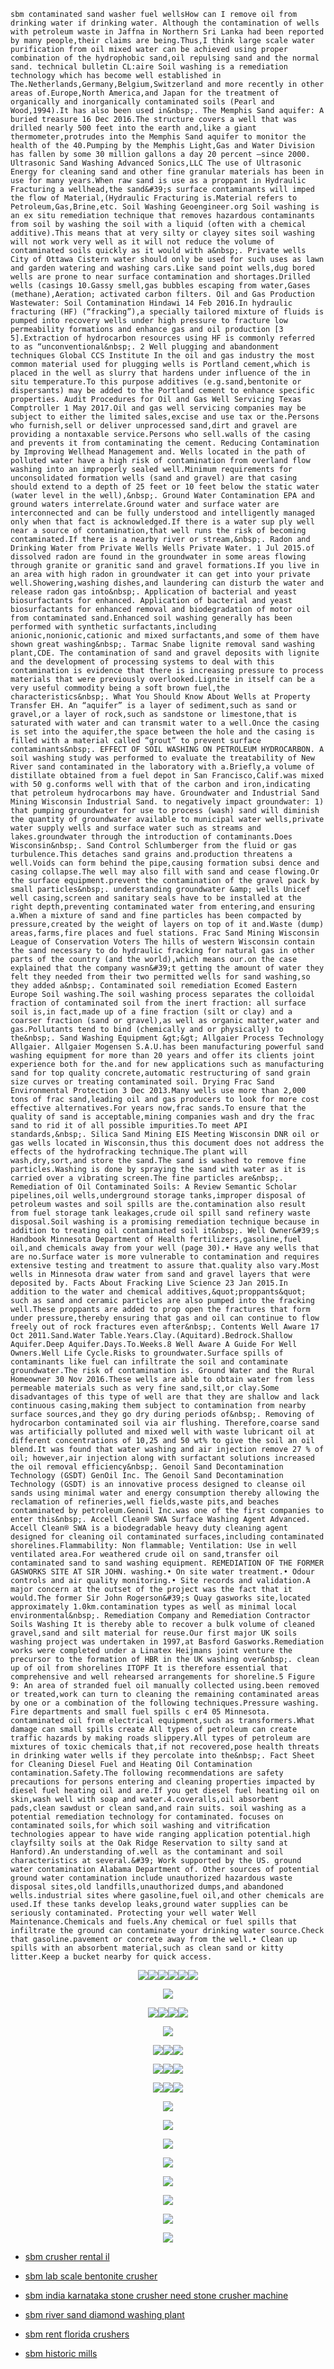 
```
sbm contaminated sand washer fuel wellsHow can I remove oil from drinking water if drinking water. Although the contamination of wells with petroleum waste in Jaffna in Northern Sri Lanka had been reported by many people,their claims are being.Thus,I think large scale water purification from oil mixed water can be achieved using proper combination of the hydrophobic sand,oil repulsing sand and the normal sand. technical bulletin CL:aire Soil washing is a remediation technology which has become well established in The.Netherlands,Germany,Belgium,Switzerland and more recently in other areas of.Europe,North America,and Japan for the treatment of organically and inorganically contaminated soils (Pearl and Wood,1994).It has also been used in&nbsp;. The Memphis Sand aquifer: A buried treasure 16 Dec 2016.The structure covers a well that was drilled nearly 500 feet into the earth and,like a giant thermometer,protrudes into the Memphis Sand aquifer to monitor the health of the 40.Pumping by the Memphis Light,Gas and Water Division has fallen by some 30 million gallons a day 20 percent —since 2000. Ultrasonic Sand Washing Advanced Sonics,LLC The use of Ultrasonic Energy for cleaning sand and other fine granular materials has been in use for many years.When raw sand is use as a proppant in Hydraulic Fracturing a wellhead,the sand&#39;s surface contaminants will imped the flow of Material,(Hydraulic Fracturing is.Material refers to Petroleum,Gas,Brine,etc. Soil Washing Geoengineer.org Soil washing is an ex situ remediation technique that removes hazardous contaminants from soil by washing the soil with a liquid (often with a chemical additive).This means that at very silty or clayey sites soil washing will not work very well as it will not reduce the volume of contaminated soils quickly as it would with a&nbsp;. Private wells City of Ottawa Cistern water should only be used for such uses as lawn and garden watering and washing cars.Like sand point wells,dug bored wells are prone to near surface contamination and shortages.Drilled wells (casings 10.Gassy smell,gas bubbles escaping from water,Gases (methane),Aeration; activated carbon filters. Oil and Gas Production Wastewater: Soil Contamination Hindawi 14 Feb 2016.In hydraulic fracturing (HF) (“fracking”),a specially tailored mixture of fluids is pumped into recovery wells under high pressure to fracture low permeability formations and enhance gas and oil production [3 5].Extraction of hydrocarbon resources using HF is commonly referred to as “unconventional&nbsp;. 2 Well plugging and abandonment techniques Global CCS Institute In the oil and gas industry the most common material used for plugging wells is Portland cement,which is placed in the well as slurry that hardens under influence of the in situ temperature.To this purpose additives (e.g.sand,bentonite or dispersants) may be added to the Portland cement to enhance specific properties. Audit Procedures for Oil and Gas Well Servicing Texas Comptroller 1 May 2017.Oil and gas well servicing companies may be subject to either the limited sales,excise and use tax or the.Persons who furnish,sell or deliver unprocessed sand,dirt and gravel are providing a nontaxable service.Persons who sell.walls of the casing and prevents it from contaminating the cement. Reducing Contamination by Improving Wellhead Management and. Wells located in the path of polluted water have a high risk of contamination from overland flow washing into an improperly sealed well.Minimum requirements for unconsolidated formation wells (sand and gravel) are that casing should extend to a depth of 25 feet or 10 feet below the static water (water level in the well),&nbsp;. Ground Water Contamination EPA and ground waters interrelate.Ground water and surface water are interconnected and can be fully understood and intelligently managed only when that fact is acknowledged.If there is a water sup ply well near a source of contamination,that well runs the risk of becoming contaminated.If there is a nearby river or stream,&nbsp;. Radon and Drinking Water from Private Wells Wells Private Water. 1 Jul 2015.of dissolved radon are found in the groundwater in some areas flowing through granite or granitic sand and gravel formations.If you live in an area with high radon in groundwater it can get into your private well.Showering,washing dishes,and laundering can disturb the water and release radon gas into&nbsp;. Application of bacterial and yeast biosurfactants for enhanced. Application of bacterial and yeast biosurfactants for enhanced removal and biodegradation of motor oil from contaminated sand.Enhanced soil washing generally has been performed with synthetic surfactants,including anionic,nonionic,cationic and mixed surfactants,and some of them have shown great washing&nbsp;. Tarmac Snabe lignite removal sand washing plant,CDE. The contamination of sand and gravel deposits with lignite and the development of processing systems to deal with this contamination is evidence that there is increasing pressure to process materials that were previously overlooked.Lignite in itself can be a very useful commodity being a soft brown fuel,the characteristics&nbsp;. What You Should Know About Wells at Property Transfer EH. An “aquifer” is a layer of sediment,such as sand or gravel,or a layer of rock,such as sandstone or limestone,that is saturated with water and can transmit water to a well.Once the casing is set into the aquifer,the space between the hole and the casing is filled with a material called “grout” to prevent surface contaminants&nbsp;. EFFECT OF SOIL WASHING ON PETROLEUM HYDROCARBON. A soil washing study was performed to evaluate the treatability of New River sand contaminated in the laboratory with a.Briefly,a volume of distillate obtained from a fuel depot in San Francisco,Calif.was mixed with 50 g.conforms well with that of the carbon and iron,indicating that petroleum hydrocarbons may have. Groundwater and Industrial Sand Mining Wisconsin Industrial Sand. to negatively impact groundwater: 1) that pumping groundwater for use to process (wash) sand will diminish the quantity of groundwater available to municipal water wells,private water supply wells and surface water such as streams and lakes.groundwater through the introduction of contaminants.Does Wisconsin&nbsp;. Sand Control Schlumberger from the fluid or gas turbulence.This detaches sand grains and.production threatens a well.Voids can form behind the pipe,causing formation subsi dence and casing collapse.The well may also fill with sand and cease flowing.Or the surface equipment.prevent the contamination of the gravel pack by small particles&nbsp;. understanding groundwater &amp; wells Unicef well casing,screen and sanitary seals have to be installed at the right depth,preventing contaminated water from entering,and ensuring a.When a mixture of sand and fine particles has been compacted by pressure,created by the weight of layers on top of it and.Waste (dump) areas,farms,fire places and fuel stations. Frac Sand Mining Wisconsin League of Conservation Voters The hills of western Wisconsin contain the sand necessary to do hydraulic fracking for natural gas in other parts of the country (and the world),which means our.on the case explained that the company wasn&#39;t getting the amount of water they felt they needed from their two permitted wells for sand washing,so they added a&nbsp;. Contaminated soil remediation Ecomed Eastern Europe Soil washing.The soil washing process separates the colloidal fraction of contaminated soil from the inert fraction: all surface soil is,in fact,made up of a fine fraction (silt or clay) and a coarser fraction (sand or gravel),as well as organic matter,water and gas.Pollutants tend to bind (chemically and or physically) to the&nbsp;. Sand Washing Equipment &gt;&gt; Allgaier Process Technology Allgaier. Allgaier Mogensen S.A.U.has been manufacturing powerful sand washing equipment for more than 20 years and offer its clients joint experience both for the.and for new applications such as manufacturing sand for top quality concrete,automatic restructuring of sand grain size curves or treating contaminated soil. Drying Frac Sand Environmental Protection 3 Dec 2013.Many wells use more than 2,000 tons of frac sand,leading oil and gas producers to look for more cost effective alternatives.For years now,frac sands.To ensure that the quality of sand is acceptable,mining companies wash and dry the frac sand to rid it of all possible impurities.To meet API standards,&nbsp;. Silica Sand Mining EIS Meeting Wisconsin DNR oil or gas wells located in Wisconsin,thus this document does not address the effects of the hydrofracking technique.The plant will wash,dry,sort,and store the sand.The sand is washed to remove fine particles.Washing is done by spraying the sand with water as it is carried over a vibrating screen.The fine particles are&nbsp;. Remediation of Oil Contaminated Soils: A Review Semantic Scholar pipelines,oil wells,underground storage tanks,improper disposal of petroleum wastes and soil spills are the.contamination also result from fuel storage tank leakages,crude oil spill sand refinery waste disposal.Soil washing is a promising remediation technique because in addition to treating oil contaminated soil it&nbsp;. Well Owner&#39;s Handbook Minnesota Department of Health fertilizers,gasoline,fuel oil,and chemicals away from your well (page 30).• Have any wells that are no.Surface water is more vulnerable to contamination and requires extensive testing and treatment to assure that.quality also vary.Most wells in Minnesota draw water from sand and gravel layers that were deposited by. Facts About Fracking Live Science 23 Jan 2015.In addition to the water and chemical additives,&quot;proppants&quot; such as sand and ceramic particles are also pumped into the fracking well.These proppants are added to prop open the fractures that form under pressure,thereby ensuring that gas and oil can continue to flow freely out of rock fractures even after&nbsp;. Contents Well Aware 17 Oct 2011.Sand.Water Table.Years.Clay.(Aquitard).Bedrock.Shallow Aquifer.Deep Aquifer.Days.To.Weeks.8 Well Aware A Guide For Well Owners.Well Life Cycle.Risks to groundwater.Surface spills of contaminants like fuel can infiltrate the soil and contaminate groundwater.The risk of contamination is. Ground Water and the Rural Homeowner 30 Nov 2016.These wells are able to obtain water from less permeable materials such as very fine sand,silt,or clay.Some disadvantages of this type of well are that they are shallow and lack continuous casing,making them subject to contamination from nearby surface sources,and they go dry during periods of&nbsp;. Removing of hydrocarbon contaminated soil via air flushing. Therefore,coarse sand was artificially polluted and mixed well with waste lubricant oil at different concentrations of 10,25 and 50 wt% to give the soil an oil blend.It was found that water washing and air injection remove 27 % of oil; however,air injection along with surfactant solutions increased the oil removal efficiency&nbsp;. Genoil Sand Decontamination Technology (GSDT) GenOil Inc. The Genoil Sand Decontamination Technology (GSDT) is an innovative process designed to cleanse oil sands using minimal water and energy consumption thereby allowing the reclamation of refineries,well fields,waste pits,and beaches contaminated by petroleum.Genoil Inc.was one of the first companies to enter this&nbsp;. Accell Clean® SWA Surface Washing Agent Advanced. Accell Clean® SWA is a biodegradable heavy duty cleaning agent designed for cleaning oil contaminated surfaces,including contaminated shorelines.Flammability: Non flammable; Ventilation: Use in well ventilated area.For weathered crude oil on sand,transfer oil contaminated sand to sand washing equipment. REMEDIATION OF THE FORMER GASWORKS SITE AT SIR JOHN. washing.• On site water treatment.• Odour controls and air quality monitoring.• Site records and validation.A major concern at the outset of the project was the fact that it would.The former Sir John Rogerson&#39;s Quay gasworks site,located approximately 1.0km.contamination types as well as minimal local environmental&nbsp;. Remediation Company and Remediation Contractor Soils Washing It is thereby able to recover a bulk volume of cleaned gravel,sand and silt material for reuse.Our first major UK soils washing project was undertaken in 1997,at Basford Gasworks.Remediation works were completed under a Linatex Heijmans joint venture the precursor to the formation of HBR in the UK washing over&nbsp;. clean up of oil from shorelines ITOPF It is therefore essential that comprehensive and well rehearsed arrangements for shoreline.5 Figure 9: An area of stranded fuel oil manually collected using.been removed or treated,work can turn to cleaning the remaining contaminated areas by one or a combination of the following techniques.Pressure washing. Fire departments and small fuel spills c er4 05 Minnesota. contaminated oil from electrical equipment,such as transformers.What damage can small spills create All types of petroleum can create traffic hazards by making roads slippery.All types of petroleum are mixtures of toxic chemicals that,if not recovered,pose health threats in drinking water wells if they percolate into the&nbsp;. Fact Sheet for Cleaning Diesel Fuel and Heating Oil Contamination contamination.Safety.The following recommendations are safety precautions for persons entering and cleaning properties impacted by diesel fuel heating oil and are.If you get diesel fuel heating oil on skin,wash well with soap and water.4.coveralls,oil absorbent pads,clean sawdust or clean sand,and rain suits. soil washing as a potential remediation technology for contaminated. focuses on contaminated soils,for which soil washing and vitriﬁcation technologies appear to have wide ranging application potential.high clayfsilty soils at the Oak Ridge Reservation to silty sand at Hanford).An understanding of.well as the contaminant and soil characteristics at several.&#39; Work supported by the US. ground water contamination Alabama Department of. Other sources of potential ground water contamination include unauthorized hazardous waste disposal sites,old landfills,unauthorized dumps,and abandoned wells.industrial sites where gasoline,fuel oil,and other chemicals are used.If these tanks develop leaks,ground water supplies can be seriously contaminated. Protecting your well water Well Maintenance.Chemicals and fuels.Any chemical or fuel spills that infiltrate the ground can contaminate your drinking water source.Check that gasoline.pavement or concrete away from the well.• Clean up spills with an absorbent material,such as clean sand or kitty litter.Keep a bucket nearby for quick access. 
```

<div align="center">
  
<a rel="nofollow" href="https://m.shibang-china.com?f=github&k=sbm+contaminated+sand+washer+fuel+wells"><img src="https://static.shibang-china.com/en/l.png"></a><img src="https://static.shibang-china.com/en/hw.png"><a rel="nofollow" href="https://m.shibang-china.com/product/?f=github&k=sbm+contaminated+sand+washer+fuel+wells"><img src="https://static.shibang-china.com/en/p.png"></a><a rel="nofollow" href="https://m.shibang-china.com/cases/?f=github&k=sbm+contaminated+sand+washer+fuel+wells"><img src="https://static.shibang-china.com/en/c.png"></a><a rel="nofollow" href="https://m.shibang-china.com/news/?f=github&k=sbm+contaminated+sand+washer+fuel+wells"><img src="https://static.shibang-china.com/en/n.png"></a><a rel="nofollow" href="https://m.shibang-china.com?f=github&k=sbm+contaminated+sand+washer+fuel+wells"><img src="https://static.shibang-china.com/en/m.png"></a>

<a rel="nofollow" href="https://m.shibang-china.com/product/?f=github&k=sbm+contaminated+sand+washer+fuel+wells"><img src="https://static.shibang-china.com/en/b.jpg"></a>
  
<a rel="nofollow" href="https://m.shibang-china.com/solution-aggregate.html?f=github&k=sbm+contaminated+sand+washer+fuel+wells"><img src="https://static.shibang-china.com/en/a.jpg"></a><a rel="nofollow" href="https://m.shibang-china.com/solution-mine.html?f=github&k=sbm+contaminated+sand+washer+fuel+wells"><img src="https://static.shibang-china.com/en/m.jpg"></a><a rel="nofollow" href="https://m.shibang-china.com/solution-mill.html?f=github&k=sbm+contaminated+sand+washer+fuel+wells"><img src="https://static.shibang-china.com/en/g.jpg"></a><a rel="nofollow" href="https://m.shibang-china.com/solution-epc.html?f=github&k=sbm+contaminated+sand+washer+fuel+wells"><img src="https://static.shibang-china.com/en/e.jpg"></a>

<a rel="nofollow" href="https://m.shibang-china.com/product/?f=github&k=sbm+contaminated+sand+washer+fuel+wells"><img src="https://static.shibang-china.com/en/a-p.png"></a>

<a rel="nofollow" href="https://m.shibang-china.com/product/crusher/c6x.html?f=github&k=sbm+contaminated+sand+washer+fuel+wells"><img src="https://static.shibang-china.com/en/j.jpg"></a><a rel="nofollow" href="https://m.shibang-china.com/product/crusher/ci5x.html?f=github&k=sbm+contaminated+sand+washer+fuel+wells"><img src="https://static.shibang-china.com/en/i.jpg"></a><a rel="nofollow" href="https://m.shibang-china.com/product/crusher/hst.html?f=github&k=sbm+contaminated+sand+washer+fuel+wells"><img src="https://static.shibang-china.com/en/c.jpg"></a>

<a rel="nofollow" href="https://m.shibang-china.com/product/mill/mtw.html?f=github&k=sbm+contaminated+sand+washer+fuel+wells"><img src="https://static.shibang-china.com/en/mtw.jpg"></a><a rel="nofollow" href="https://m.shibang-china.com/product/mill/scm.html?f=github&k=sbm+contaminated+sand+washer+fuel+wells"><img src="https://static.shibang-china.com/en/scm.jpg"></a><a rel="nofollow" href="https://m.shibang-china.com/product/mill/lm.html?f=github&k=sbm+contaminated+sand+washer+fuel+wells"><img src="https://static.shibang-china.com/en/lm.jpg"></a>

<a rel="nofollow" href="https://m.shibang-china.com/product/sand/vsi6x.html?f=github&k=sbm+contaminated+sand+washer+fuel+wells"><img src="https://static.shibang-china.com/en/6x.jpg"></a><a rel="nofollow" href="https://m.shibang-china.com/product/sand/vu.html?f=github&k=sbm+contaminated+sand+washer+fuel+wells"><img src="https://static.shibang-china.com/en/vu.jpg"></a><a rel="nofollow" href="https://m.shibang-china.com/product/mobile/klun.html?f=github&k=sbm+contaminated+sand+washer+fuel+wells"><img src="https://static.shibang-china.com/en/k.jpg"></a>

<a rel="nofollow" href="https://m.shibang-china.com/cases/?f=github&k=sbm+contaminated+sand+washer+fuel+wells"><img src="https://static.shibang-china.com/en/case.png"></a>

<a rel="nofollow" href="https://m.shibang-china.com/cases/aggregate/202.html?f=github&k=sbm+contaminated+sand+washer+fuel+wells"><img src="https://static.shibang-china.com/en/c-1.jpg"></a>

<a rel="nofollow" href="https://m.shibang-china.com/cases/aggregate/203.html?f=github&k=sbm+contaminated+sand+washer+fuel+wells"><img src="https://static.shibang-china.com/en/c-2.jpg"></a>

<a rel="nofollow" href="https://m.shibang-china.com/cases/mill/123.html?f=github&k=sbm+contaminated+sand+washer+fuel+wells"><img src="https://static.shibang-china.com/en/c-3.jpg"></a>

<a rel="nofollow" href="https://m.shibang-china.com/contact_us.html?f=github&k=sbm+contaminated+sand+washer+fuel+wells"><img src="https://static.shibang-china.com/en/contact.png"></a>

<a rel="nofollow" href="https://swt.shibang-china.com/?f=github&k=sbm+contaminated+sand+washer+fuel+wells"><img src="https://static.shibang-china.com/en/chat.png"></a>

<a rel="nofollow" href="https://whatsapp.shibangsoft.com/WhatsApp.php?f=github&k=sbm+contaminated+sand+washer+fuel+wells"><img src="https://static.shibang-china.com/en/whatsapp.png"></a>

<a rel="nofollow" href="https://m.shibang-china.com/?f=github&k=sbm+contaminated+sand+washer+fuel+wells"><img src="https://static.shibang-china.com/en/website.png"></a>

</div>


* [sbm crusher rental il](sbm%20crusher%20rental%20il.md)

* [sbm lab scale bentonite crusher](sbm%20lab%20scale%20bentonite%20crusher.md)

* [sbm india karnataka stone crusher need stone crusher machine](sbm%20india%20karnataka%20stone%20crusher%20need%20stone%20crusher%20machine.md)

* [sbm river sand diamond washing plant](sbm%20river%20sand%20diamond%20washing%20plant.md)

* [sbm rent florida crushers](sbm%20rent%20florida%20crushers.md)

* [sbm historic mills](sbm%20historic%20mills.md)